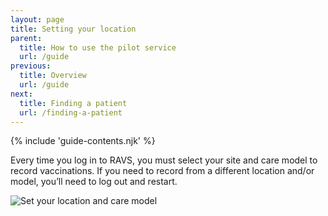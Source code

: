 ```yaml
---
layout: page
title: Setting your location
parent:
  title: How to use the pilot service
  url: /guide
previous:
  title: Overview
  url: /guide
next:
  title: Finding a patient
  url: /finding-a-patient
---
```


{% include 'guide-contents.njk' %}

Every time you log in to RAVS, you must select your site and care model to record vaccinations. If you need to record from a different location and/or model, you’ll need to log out and restart.

![Set your location and care model ](/images/location.png)

